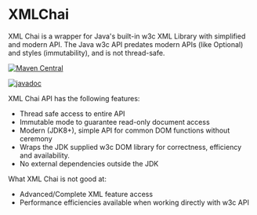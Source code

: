 # XMLChai
XML Chai is a wrapper for Java's built-in w3c XML Library with simplified and modern API.  The Java 
w3c API predates modern APIs (like Optional) and styles (immutability), and is not thread-safe.

[![Maven Central](https://maven-badges.herokuapp.com/maven-central/org.jrivard.xmlchai/xmlchai/badge.svg?style=flat)](https://maven-badges.herokuapp.com/maven-central/org.jrivard.xmlchai/xmlchai/)

[![javadoc](https://javadoc.io/badge2/org.jrivard.xmlchai/xmlchai/javadoc.svg)](https://javadoc.io/doc/org.jrivard.xmlchai/xmlchai)

XML Chai API has the following features:

* Thread safe access to entire API
* Immutable mode to guarantee read-only document access
* Modern (JDK8+), simple API for common DOM functions without ceremony
* Wraps the JDK supplied w3c DOM library for correctness, efficiency and availability.
* No external dependencies outside the JDK

What XML Chai is not good at:

* Advanced/Complete XML feature access
* Performance efficiencies available when working directly with w3c API
